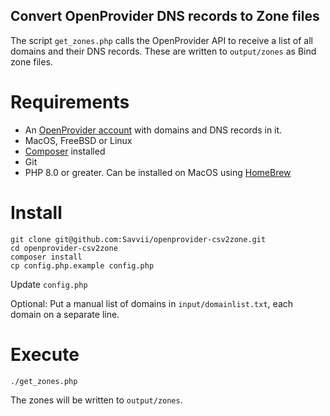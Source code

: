 Convert OpenProvider DNS records to Zone files
---

The script `get_zones.php` calls the OpenProvider API to receive a list of all domains and their DNS records.
These are written to `output/zones` as Bind zone files.

# Requirements
- An [OpenProvider account](https://cp.openprovider.eu/dashboard/) with domains and DNS records in it.
- MacOS, FreeBSD or Linux
- [Composer](https://getcomposer.org/download/) installed
- Git
- PHP 8.0 or greater. Can be installed on MacOS using [HomeBrew](https://brew.sh/)

# Install
```
git clone git@github.com:Savvii/openprovider-csv2zone.git
cd openprovider-csv2zone
composer install
cp config.php.example config.php
```

Update `config.php`

Optional: Put a manual list of domains in `input/domainlist.txt`, each domain on a separate line.

# Execute
```
./get_zones.php
```
The zones will be written to `output/zones`.

